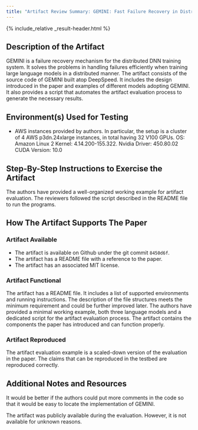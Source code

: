 ```yaml
---
title: "Artifact Review Summary: GEMINI: Fast Failure Recovery in Distributed Training with In-Memory Checkpoints"
---
```


{% include_relative _result-header.html %}

## Description of the Artifact

GEMINI is a failure recovery mechanism for the distributed DNN training system. It solves the problems in handling failures efficiently when training large language models in a distributed manner. The artifact consists of the source code of GEMINI built atop DeepSpeed. It includes the design introduced in the paper and examples of different models adopting GEMINI. It also provides a script that automates the artifact evaluation process to generate the necessary results.

## Environment(s) Used for Testing

* AWS instances provided by authors. In particular, the setup is a cluster of 4 AWS p3dn.24xlarge instances, in total having 32 V100 GPUs. OS: Amazon Linux 2 Kernel: 4.14.200-155.322. Nvidia Driver: 450.80.02 CUDA Version: 10.0

## Step-By-Step Instructions to Exercise the Artifact

The authors have provided a well-organized working example for artifact evaluation. The reviewers followed the script described in the README file to run the programs.

## How The Artifact Supports The Paper

### Artifact Available
* The artifact is available on Github under the git commit `8450d6f`.
* The artifact has a README file with a reference to the paper.
* The artifact has an associated MIT license.

### Artifact Functional
The artifact has a README file. It includes a list of supported environments and running instructions. The description of the file structures meets the minimum requirement and could be further improved later. The authors have provided a minimal working example, both three language models and a dedicated script for the artifact evaluation process.
The artifact contains the components the paper has introduced and can function properly.

### Artifact Reproduced
The artifact evaluation example is a scaled-down version of the evaluation in the paper. The claims that can be reproduced in the testbed are reproduced correctly.


## Additional Notes and Resources

It would be better if the authors could put more comments in the code so that it would be easy to locate the implementation of GEMINI.

The artifact was publicly available during the evaluation. However, it is not available for unknown reasons.